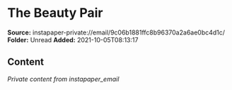 # The Beauty Pair

**Source:** instapaper-private://email/9c06b1881ffc8b96370a2a6ae0bc4d1c/
**Folder:** Unread
**Added:** 2021-10-05T08:13:17




## Content
*Private content from instapaper_email*
